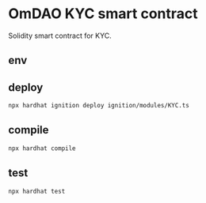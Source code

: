 # OmDAO KYC smart contract

Solidity smart contract for KYC.

## env

## deploy
```sh
npx hardhat ignition deploy ignition/modules/KYC.ts
```

## compile

```sh
npx hardhat compile
```

## test
```sh
npx hardhat test
```

